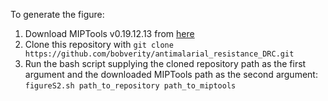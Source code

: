 To generate the figure: 
1) Download MIPTools v0.19.12.13 from [here](http://baileylab.brown.edu/MIPTools/resources/miptools_20191213.sif)
2) Clone this repository with `git clone https://github.com/bobverity/antimalarial_resistance_DRC.git`
3) Run the bash script supplying the cloned repository path as the first argument and the downloaded MIPTools path as the second argument: `figureS2.sh path_to_repository path_to_miptools` 
